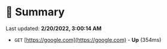 # 📖 Summary
Last updated: **2/20/2022, 3:00:14 AM**

- `GET` [https://google.com](https://google.com) - **Up** (354ms)
